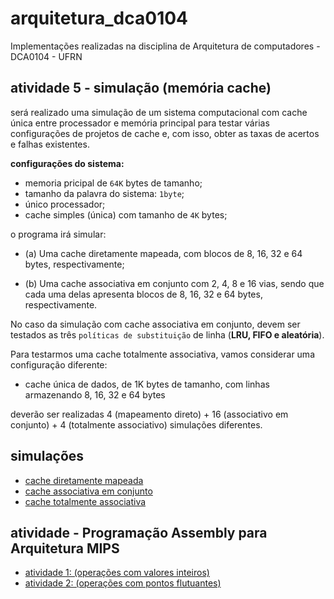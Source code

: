 # arquitetura_dca0104
Implementações realizadas na disciplina de Arquitetura de computadores - DCA0104 - UFRN

## atividade 5 - simulação (memória cache)

será realizado uma simulação de um sistema computacional com cache única entre processador e memória principal para testar várias configurações de projetos de cache e, com isso, obter as taxas de acertos e falhas existentes.

**configurações do sistema:**
- memoria pricipal de `64K` bytes de tamanho;
- tamanho da palavra do sistema: `1byte`;
- único processador;
- cache simples (única) com tamanho de `4K` bytes;

o programa irá simular:

- (a) Uma cache diretamente mapeada, com blocos de 8, 16, 32 e 64 bytes, respectivamente;

- (b) Uma cache associativa em conjunto com 2, 4, 8 e 16 vias, sendo que cada uma delas apresenta blocos de 8, 16, 32 e 64 bytes, respectivamente.

No caso da simulação com cache associativa em conjunto, devem ser testados as três `políticas de substituição` de linha (**LRU, FIFO e aleatória**).

Para testarmos uma cache totalmente associativa, vamos considerar uma configuração diferente:
- cache única de dados, de 1K bytes de tamanho, com linhas armazenando 8, 16, 32 e 64 bytes

deverão ser realizadas 4 (mapeamento direto) + 16 (associativo em conjunto) + 4 (totalmente associativo) simulações diferentes.

## simulações

- [cache diretamente mapeada](https://github.com/CarlosG18/arquitetura_dca0104/tree/main/uni1/conteudos/mapeamento_direto.md)
- [cache associativa em conjunto](https://github.com/CarlosG18/arquitetura_dca0104/tree/main/uni1/conteudos/associativa_em_conjunto.md)
- [cache totalmente associativa](https://github.com/CarlosG18/arquitetura_dca0104/tree/main/uni1/conteudos/totalmente_associativa.md)

## atividade - Programação Assembly para Arquitetura MIPS

- [atividade 1: (operações com valores inteiros)](https://github.com/CarlosG18/arquitetura_dca0104/tree/main/uni2/atv1/atv1.md)
- [atividade 2: (operações com pontos flutuantes)](https://github.com/CarlosG18/arquitetura_dca0104/tree/main/uni2/atv2/atv2.md)
